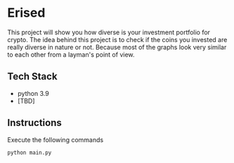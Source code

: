 # Erised

This project will show you how diverse is your investment portfolio for crypto. The idea behind this project is to check if the coins you invested are really diverse in nature or not. Because most of the graphs look very similar to each other from a layman's point of view.

## Tech Stack

- python 3.9
- [TBD]

## Instructions

Execute the following commands

```python main.py```